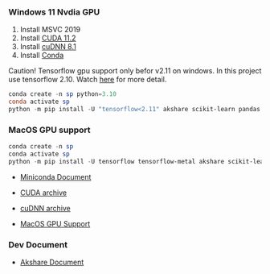 ### Windows 11 Nvdia GPU

1. Install MSVC 2019
2. Install [CUDA 11.2](https://developer.download.nvidia.com/compute/cuda/11.2.2/local_installers/cuda_11.2.2_461.33_win10.exe)
3. Install [cuDNN 8.1](https://developer.nvidia.com/compute/machine-learning/cudnn/secure/8.1.1.33/11.2_20210301/cudnn-11.2-windows-x64-v8.1.1.33.zip)
4. Install [Conda](https://repo.anaconda.com/miniconda/Miniconda3-latest-Windows-x86_64.exe)

Caution! Tensorflow gpu support only befor v2.11 on windows. In this project use tensorflow 2.10. Watch [here](https://www.tensorflow.org/install/source_windows#gpu) for more detail.

```powershell
conda create -n sp python=3.10
conda activate sp
python -m pip install -U "tensorflow<2.11" akshare scikit-learn pandas tqdm matplotlib jupyter notebook prettytable import-ipynb
```

### MacOS GPU support

```powershell
conda create -n sp
conda activate sp
python -m pip install -U tensorflow tensorflow-metal akshare scikit-learn matplotlib jupyter notebook prettytable import-ipynb
```

- [Miniconda Document](https://docs.anaconda.com/miniconda/install/)

- [CUDA archive](https://developer.nvidia.com/cuda-toolkit-archive)

- [cuDNN archive](https://developer.nvidia.com/rdp/cudnn-archive)

- [MacOS GPU Support](https://developer.apple.com/metal/tensorflow-plugin/)

### Dev Document

- [Akshare Document](https://akshare.akfamily.xyz/)
